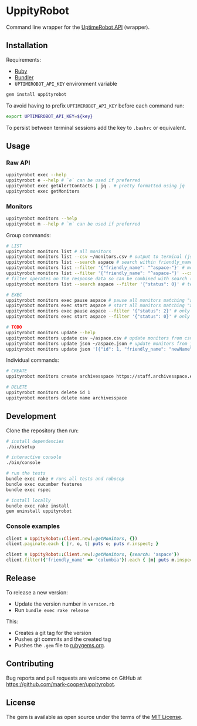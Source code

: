 # UppityRobot

Command line wrapper for the [UptimeRobot API](https://uptimerobot.com/api/) (wrapper).

## Installation

Requirements:

- [Ruby](https://www.ruby-lang.org/en/)
- [Bundler](https://bundler.io/)
- `UPTIMEROBOT_API_KEY` environment variable

```bash
gem install uppityrobot
```

To avoid having to prefix `UPTIMEROBOT_API_KEY` before each command run:

```bash
export UPTIMEROBOT_API_KEY=${key}
```

To persist between terminal sessions add the key to `.bashrc` or equivalent.

## Usage

### Raw API

```bash
uppityrobot exec --help
uppityrobot e --help # `e` can be used if preferred
uppityrobot exec getAlertContacts | jq . # pretty formatted using jq
uppityrobot exec getMonitors
```

### Monitors

```bash
uppityrobot monitors --help
uppityrobot m --help # `m` can be used if preferred
```

Group commands:

```bash
# LIST
uppityrobot monitors list # all monitors
uppityrobot monitors list --csv ~/monitors.csv # output to terminal (json) and save as csv
uppityrobot monitors list --search aspace # search within friendly_name and url
uppityrobot monitors list --filter '{"friendly_name": "^aspace-"}' # monitors matching regex
uppityrobot monitors list --filter '{"friendly_name": "^aspace-"}' --csv ~/aspace.csv
# filter operates on the response data so can be combined with search (and csv)
uppityrobot monitors list --search aspace --filter '{"status": 0}' # technically a regex: ^0$'

# EXEC
uppityrobot monitors exec pause aspace # pause all monitors matching "aspace"
uppityrobot monitors exec start aspace # start all monitors matching "aspace"
uppityrobot monitors exec pause aspace --filter '{"status": 2}' # only pause running monitors
uppityrobot monitors exec start aspace --filter '{"status": 0}' # only start paused monitors

# TODO
uppityrobot monitors update --help
uppityrobot monitors update csv ~/aspace.csv # update monitors from csv
uppityrobot monitors update json ~/aspace.json # update monitors from json file
uppityrobot monitors update json '[{"id": 1, "friendly_name": "newName"}]' # rename monitor using json string
```

Individual commands:

```bash
# CREATE
uppityrobot monitors create archivesspace https://staff.archivesspace.edu 123-456

# DELETE
uppityrobot monitors delete id 1
uppityrobot monitors delete name archivesspace
```

## Development

Clone the repository then run:

```bash
# install dependencies
./bin/setup

# interactive console
./bin/console

# run the tests
bundle exec rake # runs all tests and rubocop
bundle exec cucumber features
bundle exec rspec

# install locally
bundle exec rake install
gem uninstall uppityrobot
```

### Console examples

```ruby
client = UppityRobot::Client.new(:getMonitors, {})
client.paginate.each { |r, o, t| puts o; puts r.inspect; }

client = UppityRobot::Client.new(:getMonitors, {search: 'aspace'})
client.filter({'friendly_name' => 'columbia'}).each { |m| puts m.inspect; }
```

## Release

To release a new version:

- Update the version number in `version.rb`
- Run `bundle exec rake release`

This:

- Creates a git tag for the version
- Pushes git commits and the created tag
- Pushes the `.gem` file to [rubygems.org](https://rubygems.org).

## Contributing

Bug reports and pull requests are welcome on GitHub at https://github.com/mark-cooper/uppityrobot.

## License

The gem is available as open source under the terms of the [MIT License](https://opensource.org/licenses/MIT).
